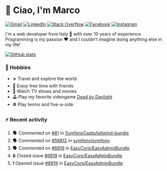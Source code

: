 # 👋 Ciao, I'm Marco

[![Gmail](https://img.shields.io/badge/Gmail-%23BB001B?style=flat-square&logo=gmail&logoColor=white)](mailto:gremo1982@gmail.com)
[![LinkedIn](https://img.shields.io/badge/LinkedIn-%230e76a8?style=flat-square&logo=linkedin)](https://www.linkedin.com/in/marco-polichetti)
[![Stack Overflow](https://img.shields.io/stackexchange/stackoverflow/r/220180?style=flat&logo=stackoverflow&label=Stack%20Overflow&color=%23F47F24)](https://stackoverflow.com/users/220180)
[![Facebook](https://img.shields.io/badge/-Facebook-%234267B2?style=flat-square&logo=facebook&logoColor=white)](https://www.facebook.com/marco.poliketti)
[![Instagram](https://img.shields.io/badge/-Instagram-%23C13584?style=flat-square&logo=instagram&logoColor=white)](https://www.instagram.com/marco.gremo)

I'm a web developer from Italy 🍕 with over 10 years of experience. Programming is my passion ❤️ and I couldn't imagine doing anything else in my life!

[![GitHub stats](https://github-readme-stats.vercel.app/api?username=gremo&show_icons=true&rank_icon=github&theme=transparent)](https://github.com/anuraghazra/github-readme-stats)

### 📅 Hobbies

- ✈️ Travel and explore the world
- 🍻 Enjoy free time with friends
- 🎥 Watch TV shows and movies
- 🕹️ Play my favorite videogame [Dead by Daylight](https://deadbydaylight.com)
- ⚽ Play tennis and five-a-side

### ⚡ Recent activity

<!--START_SECTION:activity-->
1. 🗣 Commented on [#81](https://github.com/SymfonyCasts/tailwind-bundle/issues/81#issuecomment-2670810763) in [SymfonyCasts/tailwind-bundle](https://github.com/SymfonyCasts/tailwind-bundle)
2. 🗣 Commented on [#59812](https://github.com/symfony/symfony/issues/59812#issuecomment-2669117798) in [symfony/symfony](https://github.com/symfony/symfony)
3. 🗣 Commented on [#6819](https://github.com/EasyCorp/EasyAdminBundle/issues/6819#issuecomment-2661369421) in [EasyCorp/EasyAdminBundle](https://github.com/EasyCorp/EasyAdminBundle)
4. 🔒 Closed issue [#6819](https://github.com/EasyCorp/EasyAdminBundle/issues/6819) in [EasyCorp/EasyAdminBundle](https://github.com/EasyCorp/EasyAdminBundle)
5. ❗ Opened issue [#6819](https://github.com/EasyCorp/EasyAdminBundle/issues/6819) in [EasyCorp/EasyAdminBundle](https://github.com/EasyCorp/EasyAdminBundle)
<!--END_SECTION:activity-->
